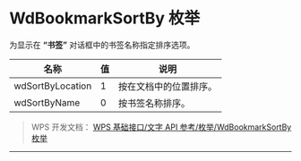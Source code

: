 # WdBookmarkSortBy 枚举

为显示在 **“书签”** 对话框中的书签名称指定排序选项。

| 名称             | 值  | 说明                   |
|------------------|-----|------------------------|
| wdSortByLocation | 1   | 按在文档中的位置排序。 |
| wdSortByName     | 0   | 按书签名称排序。       |

> WPS 开发文档： [WPS 基础接口/文字 API 参考/枚举/WdBookmarkSortBy 枚举](https://qn.cache.wpscdn.cn/encs/doc/office_v19/topics/WPS%20%E5%9F%BA%E7%A1%80%E6%8E%A5%E5%8F%A3/%E6%96%87%E5%AD%97%20API%20%E5%8F%82%E8%80%83/%E6%9E%9A%E4%B8%BE/WdBookmarkSortBy%20%E6%9E%9A%E4%B8%BE.html)

------------------------------------------------------------------------
